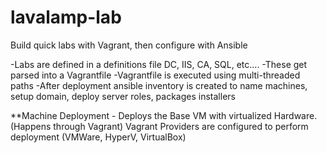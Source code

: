 # lavalamp-lab
Build quick labs with Vagrant, then configure with Ansible


-Labs are defined in a definitions file DC, IIS, CA, SQL, etc.... 
-These get parsed into a Vagrantfile
-Vagrantfile is executed using multi-threaded paths
-After deployment ansible inventory is created to name machines, setup domain, deploy server roles, packages installers

**Machine Deployment - Deploys the Base VM with virtualized Hardware. (Happens through Vagrant)
Vagrant Providers are configured to perform deployment (VMWare, HyperV, VirtualBox)